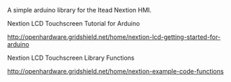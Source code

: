 A simple arduino library for the Itead Nextion HMI.

Nextion LCD Touchscreen Tutorial for Arduino

http://openhardware.gridshield.net/home/nextion-lcd-getting-started-for-arduino

Nextion LCD Touchscreen Library Functions

http://openhardware.gridshield.net/home/nextion-example-code-functions
